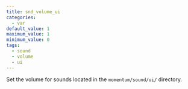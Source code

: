 ```yaml
---
title: snd_volume_ui
categories:
  - var
default_value: 1
maximum_value: 1
minimum_value: 0
tags:
  - sound
  - volume
  - ui
---
```


Set the volume for sounds located in the `momentum/sound/ui/` directory.

